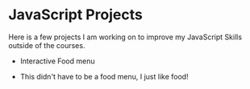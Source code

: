 # JavaScript Projects


Here is a few projects I am working on to improve my JavaScript Skills outside of the courses.

* Interactive Food menu
- This didn't have to be a food menu, I just like food!


